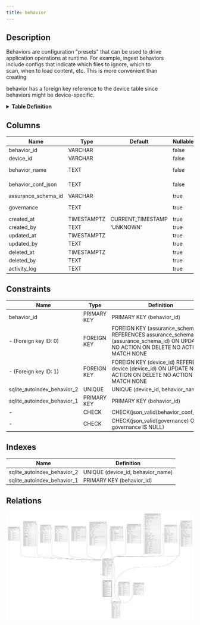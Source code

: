 ```yaml
---
title: behavior
---
```


## Description

Behaviors are configuration "presets" that can be used to drive\
application operations at runtime. For example, ingest behaviors\
include configs that indicate which files to ignore, which to\
scan, when to load content, etc. This is more convenient than\
creating

behavior has a foreign key reference to the device table since\
behaviors might be device-specific.

<details>
<summary><strong>Table Definition</strong></summary>

```sql
CREATE TABLE "behavior" (
    "behavior_id" VARCHAR PRIMARY KEY NOT NULL,
    "device_id" VARCHAR NOT NULL,
    "behavior_name" TEXT NOT NULL,
    "behavior_conf_json" TEXT CHECK(json_valid(behavior_conf_json)) NOT NULL,
    "assurance_schema_id" VARCHAR,
    "governance" TEXT CHECK(json_valid(governance) OR governance IS NULL),
    "created_at" TIMESTAMPTZ DEFAULT CURRENT_TIMESTAMP,
    "created_by" TEXT DEFAULT 'UNKNOWN',
    "updated_at" TIMESTAMPTZ,
    "updated_by" TEXT,
    "deleted_at" TIMESTAMPTZ,
    "deleted_by" TEXT,
    "activity_log" TEXT,
    FOREIGN KEY("device_id") REFERENCES "device"("device_id"),
    FOREIGN KEY("assurance_schema_id") REFERENCES "assurance_schema"("assurance_schema_id"),
    UNIQUE("device_id", "behavior_name")
)
```

</details>

## Columns

| Name                | Type        | Default           | Nullable | Children                                                                            | Parents                                                       | Comment                                                                                      |
| ------------------- | ----------- | ----------------- | -------- | ----------------------------------------------------------------------------------- | ------------------------------------------------------------- | -------------------------------------------------------------------------------------------- |
| behavior_id         | VARCHAR     |                   | false    | [ur_ingest_session](/docs/standard-library/rssd-schema/ur_ingest_session) |                                                               | {"isSqlDomainZodDescrMeta":true,"isVarChar":true}                                            |
| device_id           | VARCHAR     |                   | false    |                                                                                     | [device](/docs/standard-library/rssd-schema/device) | {"isSqlDomainZodDescrMeta":true,"isVarChar":true}                                            |
| behavior_name       | TEXT        |                   | false    |                                                                                     |                                                               | Arbitrary but unique per-device behavior name (e.g. ingest::xyz)                             |
| behavior_conf_json  | TEXT        |                   | false    |                                                                                     |                                                               | Configuration, settings, parameters, etc. describing the behavior (JSON, behavior-dependent) |
| assurance_schema_id | VARCHAR     |                   | true     |                                                                                     |                                                               | {"isSqlDomainZodDescrMeta":true,"isVarChar":true}                                            |
| governance          | TEXT        |                   | true     |                                                                                     |                                                               | Descriptions or other "governance" details (JSON, behavior-dependent)                        |
| created_at          | TIMESTAMPTZ | CURRENT_TIMESTAMP | true     |                                                                                     |                                                               |                                                                                              |
| created_by          | TEXT        | 'UNKNOWN'         | true     |                                                                                     |                                                               |                                                                                              |
| updated_at          | TIMESTAMPTZ |                   | true     |                                                                                     |                                                               |                                                                                              |
| updated_by          | TEXT        |                   | true     |                                                                                     |                                                               |                                                                                              |
| deleted_at          | TIMESTAMPTZ |                   | true     |                                                                                     |                                                               |                                                                                              |
| deleted_by          | TEXT        |                   | true     |                                                                                     |                                                               |                                                                                              |
| activity_log        | TEXT        |                   | true     |                                                                                     |                                                               | {"isSqlDomainZodDescrMeta":true,"isJsonSqlDomain":true}                                      |

## Constraints

| Name                        | Type        | Definition                                                                                                                             |
| --------------------------- | ----------- | -------------------------------------------------------------------------------------------------------------------------------------- |
| behavior_id                 | PRIMARY KEY | PRIMARY KEY (behavior_id)                                                                                                              |
| - (Foreign key ID: 0)       | FOREIGN KEY | FOREIGN KEY (assurance_schema_id) REFERENCES assurance_schema (assurance_schema_id) ON UPDATE NO ACTION ON DELETE NO ACTION MATCH NONE |
| - (Foreign key ID: 1)       | FOREIGN KEY | FOREIGN KEY (device_id) REFERENCES device (device_id) ON UPDATE NO ACTION ON DELETE NO ACTION MATCH NONE                               |
| sqlite_autoindex_behavior_2 | UNIQUE      | UNIQUE (device_id, behavior_name)                                                                                                      |
| sqlite_autoindex_behavior_1 | PRIMARY KEY | PRIMARY KEY (behavior_id)                                                                                                              |
| -                           | CHECK       | CHECK(json_valid(behavior_conf_json))                                                                                                  |
| -                           | CHECK       | CHECK(json_valid(governance) OR governance IS NULL)                                                                                    |

## Indexes

| Name                        | Definition                        |
| --------------------------- | --------------------------------- |
| sqlite_autoindex_behavior_2 | UNIQUE (device_id, behavior_name) |
| sqlite_autoindex_behavior_1 | PRIMARY KEY (behavior_id)         |

## Relations

![er](../../../../../assets/images/content/docs/standard-library/rssd-schema/behavior.svg)
